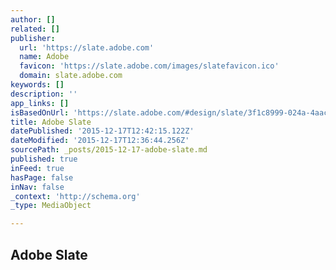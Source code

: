 ```yaml
---
author: []
related: []
publisher:
  url: 'https://slate.adobe.com'
  name: Adobe
  favicon: 'https://slate.adobe.com/images/slatefavicon.ico'
  domain: slate.adobe.com
keywords: []
description: ''
app_links: []
isBasedOnUrl: 'https://slate.adobe.com/#design/slate/3f1c8999-024a-4aac-9c55-0a629eedd522'
title: Adobe Slate
datePublished: '2015-12-17T12:42:15.122Z'
dateModified: '2015-12-17T12:36:44.256Z'
sourcePath: _posts/2015-12-17-adobe-slate.md
published: true
inFeed: true
hasPage: false
inNav: false
_context: 'http://schema.org'
_type: MediaObject

---
```

<article style=""><h1>Adobe Slate</h1><p></p></article>